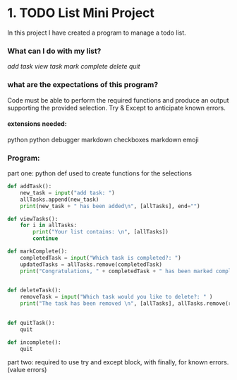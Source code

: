 
# 1. TODO List Mini Project

In this project I have created a program to manage a todo list. 

### What can I do with my list?

*add task*
*view task*
*mark complete*
*delete*
*quit*

### what are the expectations of this program?

Code must be able to perform the required functions and produce an output supporting the provided selection. 
Try & Except to anticipate known errors.

#### extensions needed:
python
python debugger
markdown checkboxes
markdown emoji


### Program:
part one: python def used to create functions for the selections 
```python def used for selections 
def addTask():
    new_task = input("add task: ")
    allTasks.append(new_task)
    print(new_task + " has been added\n", [allTasks], end="")

def viewTasks():
    for i in allTasks:
        print("Your list contains: \n", [allTasks])
        continue

def markComplete():
    completedTask = input("Which task is completed?: ")
    updatedTasks = allTasks.remove(completedTask)
    print("Congratulations, " + completedTask + " has been marked completed! \n Your remaining tasks are ",  updatedTasks)
    

def deleteTask():
    removeTask = input("Which task would you like to delete?: " )
    print("The task has been removed \n", [allTasks], allTasks.remove(removeTask))
    

def quitTask():
    quit

def incomplete():
    quit
```
part two: required to use try and except block, with finally, for known errors. (value errors)
```dotnetcli

```
